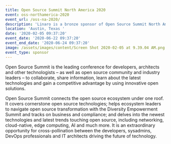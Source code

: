 ```yaml
---
title: Open Source Summit North America 2020
event: oss-northamerica-2020
event_url: /oss-na-2020/
description: 'Linaro is a bronze sponsor of Open Source Summit North America 2020. '
location: 'Austin, Texas '
date: '2020-02-05 09:37:20'
event_date: '2020-06-22 09:37:20'
event_end_date: '2020-06-24 09:37:20'
image: /assets/images/content/Screen Shot 2020-02-05 at 9.39.04 AM.png
event_type: sponsor
---
```

Open Source Summit is the leading conference for developers, architects and other technologists – as well as open source community and industry leaders – to collaborate, share information, learn about the latest technologies and gain a competitive advantage by using innovative open solutions.

Open Source Summit connects the open source ecosystem under one roof. It covers cornerstone open source technologies; helps ecosystem leaders to navigate open source transformation with the Diversity Empowerment Summit and tracks on business and compliance; and delves into the newest technologies and latest trends touching open source, including networking, cloud-native, edge computing, AI and much more. It is an extraordinary opportunity for cross-pollination between the developers, sysadmins, DevOps professionals and IT architects driving the future of technology.
